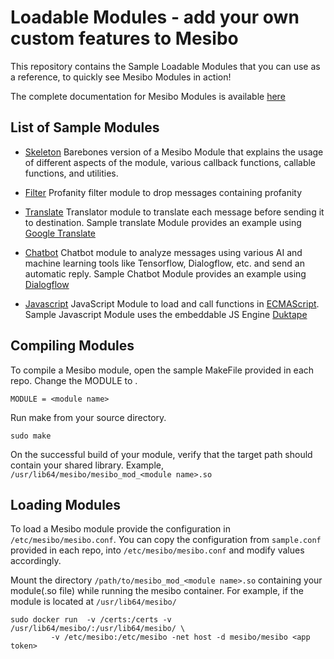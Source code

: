 # Loadable Modules - add your own custom features to Mesibo

This repository contains the Sample Loadable Modules that you can use as a reference, to quickly see Mesibo Modules in action! 

The complete documentation for Mesibo Modules is available [here](https://mesibo.com/documentation/on-premise/loadable-modules/)

## List of Sample Modules 

- [Skeleton](https://github.com/mesibo/onpremise-loadable-modules/tree/master/skeleton) Barebones version of a Mesibo Module that explains the usage of different aspects of the module, various callback functions, callable functions, and utilities.

- [Filter](https://github.com/mesibo/onpremise-loadable-modules/tree/master/filter) Profanity filter module to drop messages containing profanity

- [Translate](https://github.com/mesibo/onpremise-loadable-modules/tree/master/translate) Translator module to translate each message before sending it to destination. Sample translate Module provides an example using [Google Translate](https://cloud.google.com/translate)

- [Chatbot](https://github.com/mesibo/onpremise-loadable-modules/tree/master/chatbot) Chatbot module to analyze messages using various AI and machine learning tools like Tensorflow, Dialogflow, etc. and send an automatic reply. Sample Chatbot Module provides an example using [Dialogflow](https://dialogflow.com)

- [Javascript](https://github.com/mesibo/onpremise-loadable-modules/tree/master/js) JavaScript Module to load and call functions in [ECMAScript](http://www.ecma-international.org/ecma-262/5.1/). Sample Javascript Module uses the embeddable JS Engine [Duktape](https://duktape.org)

## Compiling Modules
To compile a Mesibo module, open the sample MakeFile provided in each repo. Change the MODULE to <module name>.

```
MODULE = <module name>
```

Run make from your source directory.

```
sudo make
```
On the successful build of your module, verify that the target path should contain your shared library. 
Example, `/usr/lib64/mesibo/mesibo_mod_<module name>.so`

## Loading Modules
To load a Mesibo module provide the configuration in `/etc/mesibo/mesibo.conf`. You can copy the configuration from `sample.conf` provided in each repo, into `/etc/mesibo/mesibo.conf` and modify values accordingly. 

Mount the directory `/path/to/mesibo_mod_<module name>.so` containing your module(.so file) while running the mesibo container. For example, if the module is located at `/usr/lib64/mesibo/`

```
sudo docker run  -v /certs:/certs -v  /usr/lib64/mesibo/:/usr/lib64/mesibo/ \
         -v /etc/mesibo:/etc/mesibo -net host -d mesibo/mesibo <app token> 
```

